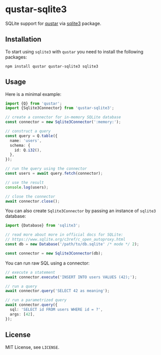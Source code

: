 # qustar-sqlite3

SQLite support for [qustar](https://www.npmjs.com/package/qustar) via [sqlite3](https://www.npmjs.com/package/sqlite3) package.

## Installation

To start using `sqlite3` with `qustar` you need to install the following packages:

```
npm install qustar qustar-sqlite3 sqlite3
```

## Usage

Here is a minimal example:

```ts
import {Q} from 'qustar';
import {Sqlite3Connector} from 'qustar-sqlite3';

// create a connector for in-memory SQLite database
const connector = new Sqlite3Connector(':memory:');

// construct a query
const query = Q.table({
  name: 'users',
  schema: {
    id: Q.i32(),
  },
});

// run the query using the connector
const users = await query.fetch(connector);

// use the result
console.log(users);

// close the connector
await connector.close();
```

You can also create `Sqlite3Connector` by passing an instance of `sqlite3` database:

```ts
import {Database} from 'sqlite3';

// read more about more in official docs for SQLite:
// https://www.sqlite.org/c3ref/c_open_autoproxy.html
const db = new Database('/path/to/db.sqlite' /* mode */ 2);

const connector = new Sqlite3Connector(db);
```

You can run raw SQL using a connector:

```ts
// execute a statement
await connector.execute('INSERT INTO users VALUES (42);');

// run a query
await connector.query('SELECT 42 as meaning');

// run a parametrized query
await connector.query({
  sql: 'SELECT id FROM users WHERE id = ?',
  args: [42],
});
```

## License

MIT License, see `LICENSE`.
